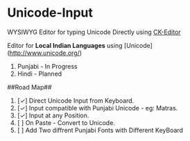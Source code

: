 Unicode-Input
=============

WYSIWYG Editor for typing Unicode Directly using [CK-Editor](https://github.com/ckeditor/ckeditor-dev)

Editor for **Local Indian Languages** using [Unicode] (http://www.unicode.org/)

1. Punjabi - In Progress
2. Hindi - Planned

##Road Map##
1. [✓] Direct Unicode Input from Keyboard.
2. [✓] Input compatible with Punjabi Unicode - eg: Matras.
3. [✓] Input at any Position.
4. [ ] On Paste - Convert to Unicode.
5. [ ] Add Two diffrent Punjabi Fonts with Different KeyBoard
